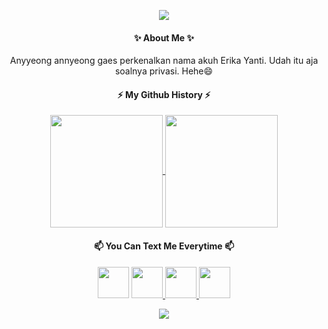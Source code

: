 

<!--
**friedchickenn/friedchickenn** is a ✨ _special_ ✨ repository because its `README.md` (this file) appears on your GitHub profile.

Here are some ideas to get you started:

- 🔭 I’m currently working on ...
- 🌱 I’m currently learning ...
- 📫 How to reach me: ...
- 😄 Pronouns: ...
- ⚡ Fun fact: ...
-->
<p align="center"> 
  <img src="https://capsule-render.vercel.app/api?type=waving&animation=fadeIn&color=gradient&height=100&section=header&text=AnnyeongYeorobuun!🕹️&fontSize=50&fontColor=auto" />
</p>
<h4 align="center"> ✨ About Me ✨ </h4>
<p align="center">
  Anyyeong annyeong gaes perkenalkan nama akuh Erika Yanti. Udah itu aja soalnya privasi. Hehe😄
</p>
<h4 align="center"> ⚡ My Github History ⚡ </h4>

<p align="center">
  <a href="https://github.com/friedchickenn/github-readme-stats">
  <img height=180 align="center" src="https://github-readme-stats.vercel.app/api?username=friedchickenn&theme=transparent" />
</a>
<a href="https://github.com/anuraghazra/convoychat">
  <img height=180 align="center" src="https://github-readme-stats.vercel.app/api/top-langs?username=friedchickenn&layout=compact&langs_count=8&card_width=320&theme=transparent" />
</a>
</p>


<h4 align="center"> 📫 You Can Text Me Everytime 📫 </h4>
<p align="center">
  <a >  <img href=" https://www.instagram.com/erikayanti26/ " height="50" src="https://user-images.githubusercontent.com/46517096/166974368-9798f39f-1f46-499c-b14e-81f0a3f83a06.png "/> </a>
  <a href=" https://www.linkedin.com/in/erika-yanti-6a11a321a "> <img height="50" src="https://cdn3.iconfinder.com/data/icons/social-network-linear-color/100/LinkedIn-512.png"/> </a>
  <a href=" https://www.facebook.com/profile.php?id=100041683242086 "> <img height="50" src="https://cdn3.iconfinder.com/data/icons/social-network-linear-color/100/Facebook-512.png"/> </a>
  <a href=" https://wa.me/qr/KD7CFQOUVQQHM1 "> <img height="50" src="https://cdn3.iconfinder.com/data/icons/social-network-linear-color/100/Whatsapp-512.png"/> </a>
</p>
<p align="center"> 
  <img src="https://capsule-render.vercel.app/api?type=waving&animation=fadeIn&color=gradient&height=100&section=footer&fontSize=50&fontColor=auto" />
</p>







